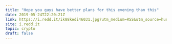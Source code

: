 ```yaml
---
title: "Hope you guys have better plans for this evening than this"
date: 2019-05-24T22:20:21Z
link: https://i.redd.it/ik88kedi46031.jpg?utm_medium=RSS&utm_source=hune
site: i.redd.it
topic: crypto
draft: false
---
```

